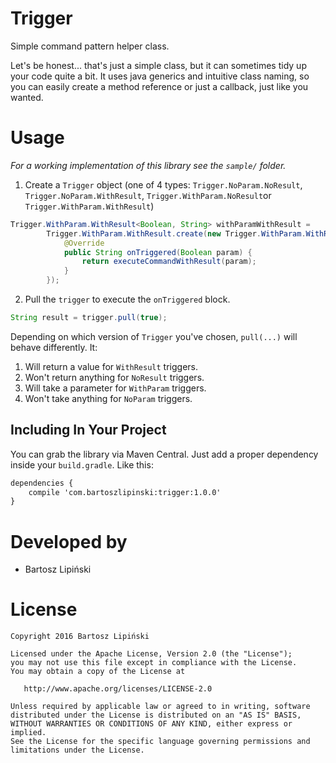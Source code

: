 Trigger
=======

Simple command pattern helper class.

Let's be honest... that's just a simple class, but it can sometimes tidy up your code quite a bit. It uses java generics and intuitive class naming, so you can easily create a method reference or just a callback, just like you wanted.

Usage
=====
*For a working implementation of this library see the `sample/` folder.*

  1. Create a `Trigger` object (one of 4 types: `Trigger.NoParam.NoResult`, `Trigger.NoParam.WithResult`, `Trigger.WithParam.NoResult`or `Trigger.WithParam.WithResult`)
  
  ```java
  Trigger.WithParam.WithResult<Boolean, String> withParamWithResult =
          Trigger.WithParam.WithResult.create(new Trigger.WithParam.WithResult.OnTriggered<Boolean, String>() {
              @Override
              public String onTriggered(Boolean param) {
                  return executeCommandWithResult(param);
              }
          });
  ```
  
  2. Pull the `trigger` to execute the `onTriggered` block.
  
  ```java
  String result = trigger.pull(true);
  ```
  
Depending on which version of `Trigger` you've chosen, `pull(...)` will behave differently. 
It:

 1. Will return a value for `WithResult` triggers.
 2. Won't return anything for `NoResult` triggers.
 3. Will take a parameter for `WithParam` triggers.
 4. Won't take anything for `NoParam` triggers.

Including In Your Project
-------------------------
You can grab the library via Maven Central. Just add a proper dependency inside your `build.gradle`. Like this:

```xml
dependencies {
    compile 'com.bartoszlipinski:trigger:1.0.0'
}
```

Developed by
============
 * Bartosz Lipiński

License
=======

    Copyright 2016 Bartosz Lipiński
    
    Licensed under the Apache License, Version 2.0 (the "License");
    you may not use this file except in compliance with the License.
    You may obtain a copy of the License at

       http://www.apache.org/licenses/LICENSE-2.0

    Unless required by applicable law or agreed to in writing, software
    distributed under the License is distributed on an "AS IS" BASIS,
    WITHOUT WARRANTIES OR CONDITIONS OF ANY KIND, either express or implied.
    See the License for the specific language governing permissions and
    limitations under the License.
